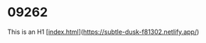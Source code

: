 # 09262
This is an H1
[[index.html](https://yuls0202.github.io/09262/)](https://subtle-dusk-f81302.netlify.app/)
